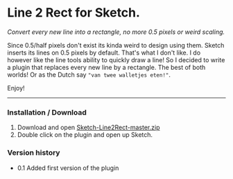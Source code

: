 # Line 2 Rect for Sketch.
_Convert every new line into a rectangle, no more 0.5 pixels or weird scaling._

Since 0.5/half pixels don't exist its kinda weird to design using them. Sketch inserts its lines on 0.5 pixels by default. That's what I don't like. I do however like the line tools ability to quickly draw a line! So I decided to write a plugin that replaces every new line by a rectangle.
The best of both worlds! Or as the Dutch say `"van twee walletjes eten!"`.

Enjoy!

---  

### Installation / Download
1. Download and open [Sketch-Line2Rect-master.zip](https://github.com/KevinvBre/sketch-line2rect/archive/master.zip)
2. Double click on the plugin and open up Sketch.

### Version history

* 0.1 Added first version of the plugin

